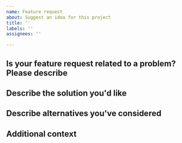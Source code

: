 ```yaml
---
name: Feature request
about: Suggest an idea for this project
title: ''
labels: ''
assignees: ''

---
```


## Is your feature request related to a problem? Please describe
<!--- A clear and concise description of the problem. Ex. I'm always frustrated when [...] --->

## Describe the solution you'd like
<!--- A clear and concise description of what you want to happen. --->

## Describe alternatives you've considered
<!--- A clear and concise description of any alternative solutions or features you've considered. --->

## Additional context
<!--- Add any other context or screenshots about the feature request here. --->
